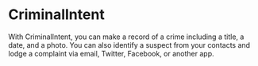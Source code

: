 # CriminalIntent
With CriminalIntent, you can make a record of a crime including a title, a date, and a photo. You can also identify a suspect from your contacts and lodge a complaint via email, Twitter, Facebook, or another app.
